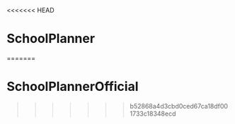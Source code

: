 <<<<<<< HEAD
# SchoolPlanner
=======
# SchoolPlannerOfficial
>>>>>>> b52868a4d3cbd0ced67ca18df001733c18348ecd

